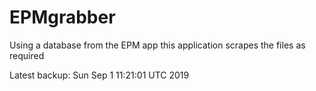 # EPMgrabber
Using a database from the EPM app this application scrapes the files as required


Latest backup: Sun Sep 1 11:21:01 UTC 2019
